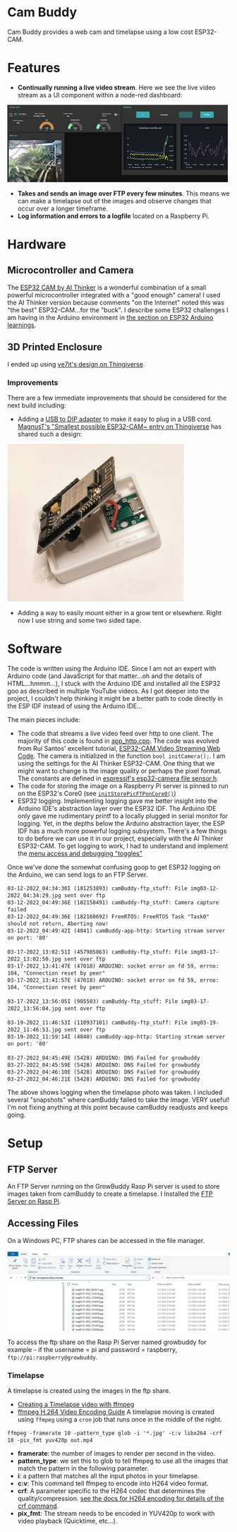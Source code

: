 # Cam Buddy
Cam Buddy provides a web cam and timelapse using a low cost ESP32-CAM.


# Features
- __Continually running a live video stream__.  Here we see the live video stream as a UI component within a node-red dashboard:

![camBuddy video stream in nodered dashboard](../images/camBuddyInnodereddashboard.jpg)
- __Takes and sends an image over FTP every few minutes__.  This means we can make a timelapse out of the images and observe changes that occur over a longer timeframe.
- __Log information and errors to a logfile__ located on a Raspberry Pi.

# Hardware
## Microcontroller and Camera
The [ESP32 CAM by AI Thinker](https://amzn.to/3LHZ6UN) is a wonderful combination of a small powerful microcontroller integrated with a "good enough" camera! I used the AI Thinker version because comments "on the Internet" noted this was "the best" ESP32-CAM...for the "buck".  I describe some ESP32 challenges I am having in the Arduino environment in [the section on ESP32 Arduino learnings](../pages/esp32_arduino_learnings.md).  
## 3D Printed Enclosure
 I ended up using [ve7it's design on Thingiverse](https://www.thingiverse.com/thing:4057903).
### Improvements 
There are a few immediate improvements that should be considered for the next build including:
- Adding a [USB to DIP adapter](https://amzn.to/3CIpQ3q) to make it easy to plug in a USB cord.  [MagnusT's "Smallest possible ESP32-CAM~ entry on Thingiverse](https://www.thingiverse.com/thing:4107609) has shared such a design:

![USB to DIP ESP32-CAM case](../images/thingiversecase_with_usb_connector.jpg)
- Adding a way to easily mount either in a grow tent or elsewhere.  Right now I use string and some two sided tape.  
# Software
The code is written using the Arduino IDE.  Since I am not an expert with Arduino code (and JavaScript for that matter...oh and the details of HTML...hmmm...), I stuck with the Arduino IDE and installed all the ESP32 goo as described in multiple YouTube videos.  As I got deeper into the project, I couldn't help thinking it might be a better path to code directly in the ESP IDF instead of using the Arduino IDE...

The main pieces include:

- The code that streams a live video feed over http to one client.  The majority of this code is found in [app_http.cpp](https://github.com/solarslurpi/GrowBuddy/blob/ad03f6705e5399dbb0571254f4b25ed775f86e3d/camBuddy_code/camBuddy/app_httpd.cpp).  The code was evolved from Rui Santos' excellent tutorial, [ESP32-CAM Video Streaming Web Code](https://randomnerdtutorials.com/esp32-cam-video-streaming-web-server-camera-home-assistant/). The camera is initialized in the function `bool initCamera();`.  I am using the settings for the AI Thinker ESP32-CAM.  One thing that we might want to change is the image quality or perhaps the pixel format.  The constants are defined in [espressif's esp32-camera file sensor.h](https://github.com/espressif/esp32-camera/blob/master/driver/include/sensor.h).
- The code for storing the image on a Raspberry Pi server is pinned to run on the ESP32's Core0 (see [`initStorePicFTPonCore0()`](https://github.com/solarslurpi/GrowBuddy/blob/cdc84a9b7d882e8746123f16a8f8e802f8390ff4/camBuddy_code/camBuddy/storePicFTPonCore0.cpp))
- ESP32 logging. Implementing logging gave me better insight into the Arduino IDE's abstraction layer over the ESP32 IDF.  The Arduino IDE only gave me rudimentary printf to a locally plugged in serial monitor for logging.  Yet, in the depths below the Arduino abstraction layer, the ESP IDF has a much more powerful logging subsystem.  There's a few things to do before we can use it in our project, especially with the AI Thinker ESP32-CAM.  To get logging to work, I had to understand and implement the [menu access and debugging "toggles"](esp32_arduino_learnings.md)

Once we've done the somewhat confusing goop to get ESP32 logging on the Arduino, we can send logs to an FTP Server.
```
03-12-2022_04:34:30I (181253893) camBuddy-ftp_stuff: File img03-12-2022_04:34:29.jpg sent over ftp
03-12-2022_04:49:36E (182158491) camBuddy-ftp_stuff: Camera capture failed
03-12-2022_04:49:36E (182160692) FreeRTOS: FreeRTOS Task "Task0" should not return, Aborting now!
03-12-2022_04:49:42I (4841) camBuddy-app-http: Starting stream server on port: '80'

03-17-2022_13:02:51I (457985863) camBuddy-ftp_stuff: File img03-17-2022_13:02:50.jpg sent over ftp
03-17-2022_13:41:47E (47018) ARDUINO: socket error on fd 59, errno: 104, "Connection reset by peer"
03-17-2022_13:41:57E (47018) ARDUINO: socket error on fd 59, errno: 104, "Connection reset by peer"

03-17-2022_13:56:05I (905503) camBuddy-ftp_stuff: File img03-17-2022_13:56:04.jpg sent over ftp

03-19-2022_11:46:53I (110937101) camBuddy-ftp_stuff: File img03-19-2022_11:46:53.jpg sent over ftp
03-19-2022_11:59:14I (4840) camBuddy-app-http: Starting stream server on port: '80'

03-27-2022_04:45:49E (5428) ARDUINO: DNS Failed for growbuddy
03-27-2022_04:45:59E (5428) ARDUINO: DNS Failed for growbuddy
03-27-2022_04:46:10E (5428) ARDUINO: DNS Failed for growbuddy
03-27-2022_04:46:21E (5428) ARDUINO: DNS Failed for growbuddy

```
The above shows logging when the timelapse photo was taken.  I included several "snapshots" where camBuddy failed to take the image.  VERY useful!  I'm not fixing anything at this point because camBuddy readjusts and keeps going.

# Setup
## FTP Server
An FTP Server running on the GrowBuddy Rasp Pi server is used to store images taken from camBuddy to create a timelapse.  I Installed the [FTP Server on Rasp Pi](https://phoenixnap.com/kb/raspberry-pi-ftp-server).
## Accessing Files
On a Windows PC, FTP shares can be accessed in the file manager.

![path to ftp server on Windows](../images/ftp_filemanager.jpg)

To access the ftp share on the Rasp Pi Server named growbuddy for example - if the username = pi and password = raspberry, `ftp://pi:raspberry@growbuddy`.

### Timelapse
A timelapse is created using the images in the ftp share.
- [Creating a Timelapse video with ffmpeg](https://medium.com/@sekhar.rahul/creating-a-time-lapse-video-on-the-command-line-with-ffmpeg-1a7566caf877)
- [ffmpeg H.264 Video Encoding Guide](https://trac.ffmpeg.org/wiki/Encode/H.264)
A timelapse moving is created using `ffmpeg` using a `cron` job that runs once in the middle of the night.
```
ffmpeg -framerate 10 -pattern_type glob -i '*.jpg' -c:v libx264 -crf 18 -pix_fmt yuv420p out.mp4
```
- __framerate__: the number of images to render per second in the video.
- __pattern_type__: we set this to glob to tell ffmpeg to use all the images that match the pattern in the following parameter.
- __i__: a pattern that matches all the input photos in your timelapse.
- __c:v__: This command tell ffmpeg to encode into H264 video format. 
- __crf__:  A parameter specific to the H264 codec that determines the quality/compression.  [see the docs for H264 encoding for details of the crf command](https://trac.ffmpeg.org/wiki/Encode/H.264).
- __pix_fmt__: The stream needs to be encoded in YUV420p to work with video playback (Quicktime, etc...).






